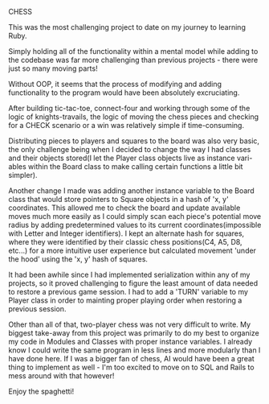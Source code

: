 CHESS


This was the most challenging project to date on my journey to learning Ruby.

Simply holding all of the functionality within a mental model while adding
to the codebase was far more challenging than previous projects - there 
were just so many moving parts!

Without OOP, it seems that the process of modifying and adding functionality 
to the program would have been absolutely excruciating. 

After building tic-tac-toe, connect-four and working through some of the logic
of knights-travails, the logic of moving the chess pieces and checking for 
a CHECK scenario or a win was relatively simple if time-consuming.

Distributing pieces to players and squares to the board was also very basic,
the only challenge being when I decided to change the way I had classes
and their objects stored(I let the Player class objects live as instance vari-
ables within the Board class to make calling certain functions a little bit 
simpler).

Another change I made was adding another instance variable to the Board class
that would store pointers to Square objects in a hash of 'x, y' coordinates.
This allowed me to check the board and update available moves much more easily
as I could simply scan each piece's potential move radius by adding predetermined
values to its current coordinates(impossible with Letter and Integer identifiers).
I kept an alternate hash for squares, where they were identified by their classic
chess positions(C4, A5, D8, etc...) for a more intuitive user experience but calculated
movement 'under the hood' using the 'x, y' hash of squares.

It had been awhile since I had implemented serialization within any of my projects,
so it proved challenging to figure the least amount of data needed to restore a 
previous game session. I had to add a 'TURN' variable to my Player class in order
to mainting proper playing order when restoring a previous session.

Other than all of that, two-player chess was not very difficult to write.
My biggest take-away from this project was primarily to do my best to organize
my code in Modules and Classes with proper instance variables. I already know
I could write the same program in less lines and more modularly than I have
done here. If I was a bigger fan of chess, AI would have been a great thing
to implement as well - I'm too excited to move on to SQL and Rails to mess
around with that however!

Enjoy the spaghetti!
